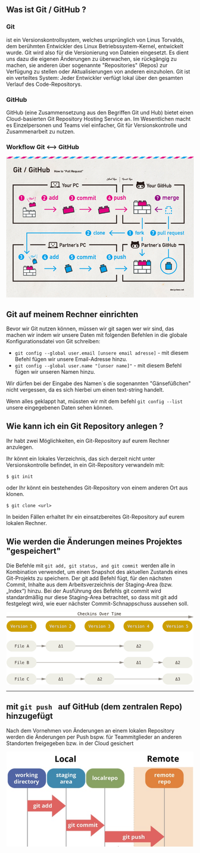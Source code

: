 ## Was ist Git / GitHub ?

### Git
ist ein Versionskontrollsystem, welches ursprünglich von Linus Torvalds, dem berühmten Entwickler des Linux Betriebssystem-Kernel, entwickelt wurde. Git wird also für die Versionierung von Dateien eingesetzt. Es dient uns dazu die eigenen Änderungen zu überwachen, sie rückgängig zu machen, sie anderen über sogenannte "Repositories" (Repos) zur Verfügung zu stellen oder Aktualisierungen von anderen einzuholen.  Git ist ein verteiltes System: Jeder Entwickler verfügt lokal über den gesamten Verlauf des Code-Repositorys.

### GitHub
GitHub (eine Zusammensetzung aus den Begriffen Git und Hub) bietet einen Cloud-basierten Git Repository Hosting Service an. Im Wesentlichen macht es Einzelpersonen und Teams viel einfacher, Git für Versionskontrolle und Zusammenarbeit zu nutzen.

### Workflow Git <--> GitHub 
![workflow](./workflow.png "workflow")

## Git auf meinem Rechner einrichten

Bevor wir Git nutzen können, müssen wir git sagen wer wir sind, das machen wir indem wir unsere Daten mit folgenden Befehlen in die globale Konfigurationsdatei von Git schreiben:

- `git config --global user.email [unsere email adresse]` - mit diesem Befehl fügen wir unsere Email-Adresse hinzu.
- `git config --global user.name "[unser name]"` - mit diesem Befehl fügen wir unseren Namen hinzu.

Wir dürfen bei der Eingabe des Namen`s die sogenannten "Gänsefüßchen" nicht vergessen, da es sich hierbei um einen text-string handelt.

Wenn alles geklappt hat, müssten wir mit dem befehl `git config --list` unsere eingegebenen Daten sehen können.

## Wie kann ich ein Git Repository anlegen ?

Ihr habt zwei Möglichkeiten, ein Git-Repository auf eurem Rechner anzulegen.

Ihr könnt ein lokales Verzeichnis, das sich derzeit nicht unter Versionskontrolle befindet, in ein Git-Repository verwandeln mit:

``` git
$ git init
``` 
oder
Ihr könnt ein bestehendes Git-Repository von einem anderen Ort aus klonen.

``` git
$ git clone <url>
``` 

In beiden Fällen erhaltet Ihr ein einsatzbereites Git-Repository auf eurem lokalen Rechner.

## Wie werden die Änderungen meines Projektes "gespeichert"

 Die Befehle mit ```git add, git status, and git commit ```werden alle in Kombination verwendet, um einen Snapshot des aktuellen Zustands eines Git-Projekts zu speichern.
 Der git add Befehl fügt, für den nächsten Commit, Inhalte aus dem Arbeitsverzeichnis der Staging-Area (bzw. „Index“) hinzu. Bei der Ausführung des Befehls git commit wird standardmäßig nur diese Staging-Area betrachtet, so dass mit git add festgelegt wird, wie euer nächster Commit-Schnappschuss aussehen soll.


![snapshot](./snapshot.png "snapshot")


<hr>

## mit ```git push ``` auf GitHub (dem zentralen Repo) hinzugefügt

Nach dem Vornehmen von Änderungen an einem lokalen Repository werden die Änderungen per Push bspw. für Teammitglieder an anderen Standorten freigegeben bzw. in der Cloud gesichert

![git-gh](./git-gh.jpeg "git-gh")



